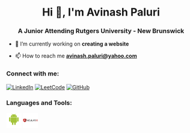 <h1 align="center">Hi 👋, I'm Avinash Paluri</h1>
<h3 align="center">A Junior Attending Rutgers University - New Brunswick</h3>

- 🔭 I’m currently working on **creating a website**

- 📫 How to reach me **avinash.paluri@yahoo.com**

<h3 align="left">Connect with me:</h3>
<p align="left">
  <a href="https://linkedin.com/in/avinash-paluri" target="blank"><img align="center" src="https://raw.githubusercontent.com/rahuldkjain/github-profile-readme-generator/master/src/images/icons/Social/linked-in-alt.svg" alt="LinkedIn" height="30" width="40" /></a>
  <a href="https://www.leetcode.com/nohaxjustcode" target="blank"><img align="center" src="https://raw.githubusercontent.com/rahuldkjain/github-profile-readme-generator/master/src/images/icons/Social/leet-code.svg" alt="LeetCode" height="30" width="40" /></a>
  <!-- GitHub link and icon -->
  <a href="https://github.com/NoHaxJustCode" target="blank"><img align="center" src="https://raw.githubusercontent.com/rahuldkjain/github-profile-readme-generator/master/src/images/icons/Social/github.svg" alt="GitHub" height="30" width="40" /></a>
</p>

<h3 align="left">Languages and Tools:</h3>
<p align="left">
  <a href="https://developer.android.com" target="_blank" rel="noreferrer"><img src="https://raw.githubusercontent.com/devicons/devicon/master/icons/android/android-original-wordmark.svg" alt="Android" width="40" height="40"/></a>
  <a href="https://angular.io" target="_blank" rel="noreferrer"><img src="https://raw.githubusercontent.com/devicons/devicon/master/icons/angularjs/angularjs-original-wordmark.svg" alt="AngularJS" width="40" height="40"/></a>
  <!-- Add other icons and links as needed -->
</p>

